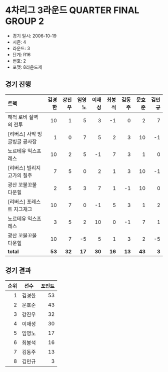 # 4차리그 3라운드 QUARTER FINAL GROUP 2

- 경기 일시: 2006-10-19
- 시즌: 4
- 라운드: 3
- 단계: R16
- 번호: 2
- 포맷: 8라운드제





## 경기 진행

| 트랙 | 김경한 | 강진우 | 임영노 | 이재성 | 최봉석 | 김동주 | 문호준 | 김민규 |
|:---|---:|---:|---:|---:|---:|---:|---:|---:|
| 해적 로비 절벽의 전투 | 10 | 1 | 5 | 3 | -1 | 0 | 2 | 7 |
| [리버스] 사막 빙글빙글 공사장 | 1 | 0 | 7 | 5 | 2 | 3 | 10 | -1 |
| 노르테유 익스프레스 | 10 | 2 | 5 | -1 | 7 | 3 | 1 | 0 |
| [리버스] 빌리지 고가의 질주 | 7 | 5 | 0 | 2 | 1 | 3 | 10 | -1 |
| 광산 꼬불꼬불 다운힐 | 2 | 5 | 3 | 7 | 1 | -1 | 10 | 0 |
| [리버스] 포레스트 지그재그 | 10 | 7 | 0 | -1 | 5 | 3 | 1 | 2 |
| 노르테유 익스프레스 | 3 | 5 | 2 | 10 | 0 | -1 | 7 | 1 |
| 광산 꼬불꼬불 다운힐 | 10 | 7 | -5 | 5 | 1 | 3 | 2 | -5 |
| __total__ | __53__ | __32__ | __17__ | __30__ | __16__ | __13__ | __43__ | __3__ |




## 경기 결과

| 순위 | 선수 | 포인트 |
|---:|:---:|---:|
| 1 | 김경한 | 53 |
| 2 | 문호준 | 43 |
| 3 | 강진우 | 32 |
| 4 | 이재성 | 30 |
| 5 | 임영노 | 17 |
| 6 | 최봉석 | 16 |
| 7 | 김동주 | 13 |
| 8 | 김민규 | 3 |

